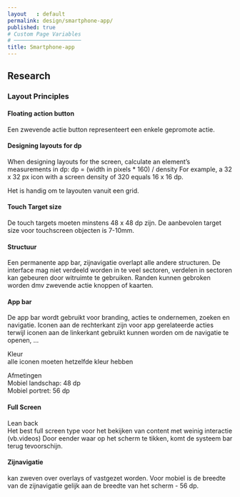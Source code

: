 ```yaml
---
layout   : default
permalink: design/smartphone-app/
published: true
# Custom Page Variables
# ─────────────────────
title: Smartphone-app
---
```

## Research
### Layout Principles
#### Floating action button <br>
Een zwevende actie button representeert een enkele gepromote actie.

#### Designing layouts for dp
When designing layouts for the screen, calculate an element’s measurements in dp:
dp = (width in pixels * 160) / density
For example, a 32 x 32 px icon with a screen density of 320 equals 16 x 16 dp.

Het is handig om te layouten vanuit een grid.

#### Touch Target size
De touch targets moeten minstens 48 x 48 dp zijn. De aanbevolen target size voor touchscreen objecten is 7-10mm.

#### Structuur
Een permanente app bar, zijnavigatie overlapt alle andere structuren. De interface mag niet verdeeld worden in te veel sectoren, verdelen in sectoren kan gebeuren door witruimte te gebruiken.
Randen kunnen gebroken worden dmv zwevende actie knoppen of kaarten.

#### App bar
De app bar wordt gebruikt voor branding, acties te ondernemen, zoeken en navigatie.
Iconen aan de rechterkant zijn voor app gerelateerde acties terwijl iconen aan de linkerkant gebruikt kunnen worden om de navigatie te openen, ...

Kleur <br>
alle iconen moeten hetzelfde kleur hebben

Afmetingen <br>
Mobiel landschap: 48 dp<br>
Mobiel portret: 56 dp<br>

#### Full Screen
Lean back <br>
Het best full screen type voor het bekijken van content met weinig interactie (vb.videos)
Door eender waar op het scherm te tikken, komt de systeem bar terug tevoorschijn.

#### Zijnavigatie
kan zweven over overlays of vastgezet worden.
Voor mobiel is de breedte van de zijnavigatie gelijk aan de breedte van het scherm - 56 dp.




